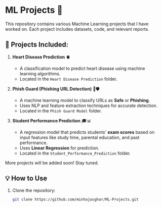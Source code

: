 # ML Projects 🚀  

This repository contains various Machine Learning projects that I have worked on. Each project includes datasets, code, and relevant reports.  

## 📂 Projects Included:  
1. **Heart Disease Prediction** 🫀  
   - A classification model to predict heart disease using machine learning algorithms.  
   - Located in the `Heart Disease Prediction` folder.  

2. **Phish Guard (Phishing URL Detection)** 🔗🛡️  
   - A machine learning model to classify URLs as **Safe** or **Phishing**.  
   - Uses NLP and feature extraction techniques for accurate detection.  
   - Located in the `Phish Guard Model` folder.  

3. **Student Performance Prediction** 🎓📊  
   - A regression model that predicts students' **exam scores** based on input features like study time, parental education, and past performance.  
   - Uses **Linear Regression** for prediction.  
   - Located in the `Student_Performance_Prediction` folder.  

More projects will be added soon! Stay tuned.  

## 💡 How to Use  
1. Clone the repository:  
   ```bash
   git clone https://github.com/minhajasghar/ML-Projects.git
